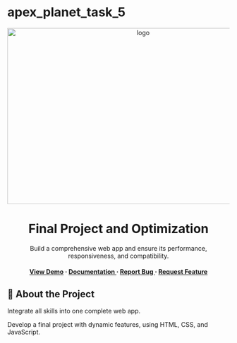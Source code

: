 # apex_planet_task_5

<div align='center'>

<img src="https://tse4.mm.bing.net/th/id/OIP.3UYBoJjee_9YYahmEereDwHaEK?rs=1&pid=ImgDetMain&o=7&rm=3" alt="logo" width=600 height=400 />

<h1>Final Project and Optimization</h1>
<p>Build a comprehensive web app and ensure its performance, responsiveness, and compatibility.</p>

<h4> <a href=https://traptisingh7300.github.io/apex_planet_task_5/>View Demo</a> <span> · </span> <a href="https://github.com/TraptiSingh7300 /apex_planet_task_5/blob/master/README.md"> Documentation </a> <span> · </span> <a href="https://github.com/TraptiSingh7300 /apex_planet_task_5/issues"> Report Bug </a> <span> · </span> <a href="https://github.com/TraptiSingh7300 /apex_planet_task_5/issues"> Request Feature </a> </h4>


</div>

## :star2: About the Project

<p> Integrate all skills into one complete web app.</p>
<p> Develop a final project with dynamic features, using HTML, CSS, and JavaScript.</p>
